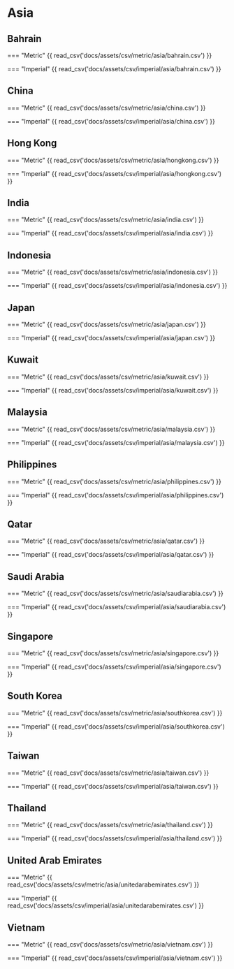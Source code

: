 # Asia

## Bahrain

=== "Metric"
    {{ read_csv('docs/assets/csv/metric/asia/bahrain.csv') }}

=== "Imperial"
    {{ read_csv('docs/assets/csv/imperial/asia/bahrain.csv') }}

## China

=== "Metric"
    {{ read_csv('docs/assets/csv/metric/asia/china.csv') }}

=== "Imperial"
    {{ read_csv('docs/assets/csv/imperial/asia/china.csv') }}

## Hong Kong

=== "Metric"
    {{ read_csv('docs/assets/csv/metric/asia/hongkong.csv') }}

=== "Imperial"
    {{ read_csv('docs/assets/csv/imperial/asia/hongkong.csv') }}

## India

=== "Metric"
    {{ read_csv('docs/assets/csv/metric/asia/india.csv') }}

=== "Imperial"
    {{ read_csv('docs/assets/csv/imperial/asia/india.csv') }}

## Indonesia

=== "Metric"
    {{ read_csv('docs/assets/csv/metric/asia/indonesia.csv') }}

=== "Imperial"
    {{ read_csv('docs/assets/csv/imperial/asia/indonesia.csv') }}

## Japan

=== "Metric"
    {{ read_csv('docs/assets/csv/metric/asia/japan.csv') }}

=== "Imperial"
    {{ read_csv('docs/assets/csv/imperial/asia/japan.csv') }}

## Kuwait

=== "Metric"
    {{ read_csv('docs/assets/csv/metric/asia/kuwait.csv') }}

=== "Imperial"
    {{ read_csv('docs/assets/csv/imperial/asia/kuwait.csv') }}

## Malaysia

=== "Metric"
    {{ read_csv('docs/assets/csv/metric/asia/malaysia.csv') }}

=== "Imperial"
    {{ read_csv('docs/assets/csv/imperial/asia/malaysia.csv') }}

## Philippines

=== "Metric"
    {{ read_csv('docs/assets/csv/metric/asia/philippines.csv') }}

=== "Imperial"
    {{ read_csv('docs/assets/csv/imperial/asia/philippines.csv') }}

## Qatar

=== "Metric"
    {{ read_csv('docs/assets/csv/metric/asia/qatar.csv') }}

=== "Imperial"
    {{ read_csv('docs/assets/csv/imperial/asia/qatar.csv') }}

## Saudi Arabia

=== "Metric"
    {{ read_csv('docs/assets/csv/metric/asia/saudiarabia.csv') }}

=== "Imperial"
    {{ read_csv('docs/assets/csv/imperial/asia/saudiarabia.csv') }}

## Singapore

=== "Metric"
    {{ read_csv('docs/assets/csv/metric/asia/singapore.csv') }}

=== "Imperial"
    {{ read_csv('docs/assets/csv/imperial/asia/singapore.csv') }}

## South Korea

=== "Metric"
    {{ read_csv('docs/assets/csv/metric/asia/southkorea.csv') }}

=== "Imperial"
    {{ read_csv('docs/assets/csv/imperial/asia/southkorea.csv') }}

## Taiwan

=== "Metric"
    {{ read_csv('docs/assets/csv/metric/asia/taiwan.csv') }}

=== "Imperial"
    {{ read_csv('docs/assets/csv/imperial/asia/taiwan.csv') }}

## Thailand

=== "Metric"
    {{ read_csv('docs/assets/csv/metric/asia/thailand.csv') }}

=== "Imperial"
    {{ read_csv('docs/assets/csv/imperial/asia/thailand.csv') }}

## United Arab Emirates

=== "Metric"
    {{ read_csv('docs/assets/csv/metric/asia/unitedarabemirates.csv') }}

=== "Imperial"
    {{ read_csv('docs/assets/csv/imperial/asia/unitedarabemirates.csv') }}

## Vietnam

=== "Metric"
    {{ read_csv('docs/assets/csv/metric/asia/vietnam.csv') }}

=== "Imperial"
    {{ read_csv('docs/assets/csv/imperial/asia/vietnam.csv') }}
